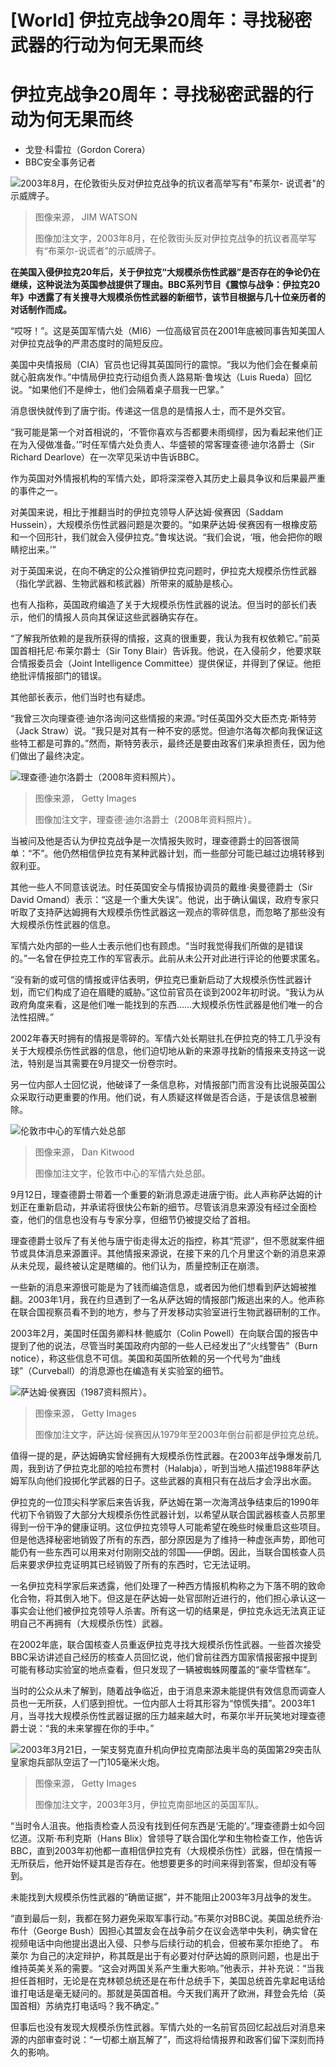 # [World] 伊拉克战争20周年：寻找秘密武器的行动为何无果而终

#  伊拉克战争20周年：寻找秘密武器的行动为何无果而终

  * 戈登·科雷拉（Gordon Corera） 
  * BBC安全事务记者 


![2003年8月，在伦敦街头反对伊拉克战争的抗议者高举写有"布莱尔- 说谎者"的示威牌子。](_128977313_1f12632b-a009-4983-ae1b-47f0efac873d.jpg)

> 图像来源，  JIM WATSON
>
> 图像加注文字，2003年8月，在伦敦街头反对伊拉克战争的抗议者高举写有“布莱尔-说谎者”的示威牌子。

**在美国入侵伊拉克20年后，关于伊拉克“大规模杀伤性武器”是否存在的争论仍在继续，这种说法为英国参战提供了理由。BBC系列节目《震惊与战争：伊拉克20年》中透露了有关搜寻大规模杀伤性武器的新细节，该节目根据与几十位亲历者的对话制作而成。**

“哎呀！”。这是英国军情六处（MI6）一位高级官员在2001年底被同事告知美国人对伊拉克战争的严肃态度时的简短反应。

美国中央情报局（CIA）官员也记得其英国同行的震惊。“我以为他们会在餐桌前就心脏病发作。”中情局伊拉克行动组负责人路易斯·鲁埃达（Luis Rueda）回忆说。“如果他们不是绅士，他们会隔着桌子扇我一巴掌。”

消息很快就传到了唐宁街。传递这一信息的是情报人士，而不是外交官。

“我可能是第一个对首相说的，‘不管你喜欢与否都要未雨绸缪，因为看起来他们正在为入侵做准备。’”时任军情六处负责人、华盛顿的常客理查德·迪尔洛爵士（Sir Richard Dearlove）在一次罕见采访中告诉BBC。

作为英国对外情报机构的军情六处，即将深深卷入其历史上最具争议和后果最严重的事件之一。

对美国来说，相比于推翻当时的伊拉克领导人萨达姆·侯赛因（Saddam Hussein），大规模杀伤性武器问题是次要的。“如果萨达姆·侯赛因有一根橡皮筋和一个回形针，我们就会入侵伊拉克。”鲁埃达说。“我们会说，‘哦，他会把你的眼睛挖出来。’”

对于英国来说，在向不确定的公众推销伊拉克问题时，伊拉克大规模杀伤性武器（指化学武器、生物武器和核武器）所带来的威胁是核心。

也有人指称，英国政府编造了关于大规模杀伤性武器的说法。但当时的部长们表示，他们的情报人员向其保证这些武器确实存在。

“了解我所依赖的是我所获得的情报，这真的很重要，我认为我有权依赖它。”前英国首相托尼·布莱尔爵士（Sir Tony Blair）告诉我。他说，在入侵前夕，他要求联合情报委员会（Joint Intelligence Committee）提供保证，并得到了保证。他拒绝批评情报部门的错误。

其他部长表示，他们当时也有疑虑。

“我曾三次向理查德·迪尔洛询问这些情报的来源。”时任英国外交大臣杰克·斯特劳（Jack Straw）说。“我只是对其有一种不安的感觉。但迪尔洛每次都向我保证这些特工都是可靠的。”然而，斯特劳表示，最终还是要由政客们来承担责任，因为他们做出了最终决定。

![理查德·迪尔洛爵士（2008年资料照片）。](_128947227_dearlove.jpg)

> 图像来源，  Getty Images
>
> 图像加注文字，理查德·迪尔洛爵士（2008年资料照片）。

当被问及他是否认为伊拉克战争是一次情报失败时，理查德爵士的回答很简单：“不”。他仍然相信伊拉克有某种武器计划，而一些部分可能已越过边境转移到叙利亚。

其他一些人不同意该说法。时任英国安全与情报协调员的戴维·奥曼德爵士（Sir David Omand）表示：“这是一个重大失误”。他说，出于确认偏误，政府专家只听取了支持萨达姆拥有大规模杀伤性武器这一观点的零碎信息，而忽略了那些没有大规模杀伤性武器的信息。

军情六处内部的一些人士表示他们也有顾虑。“当时我觉得我们所做的是错误的。”一名曾在伊拉克工作的军官表示。此前从未公开对此进行评论的他要求匿名。

“没有新的或可信的情报或评估表明，伊拉克已重新启动了大规模杀伤性武器计划，而它们构成了迫在眉睫的威胁。”这位前官员在谈到2002年初时说。“我认为从政府角度来看，这是他们唯一能找到的东西……大规模杀伤性武器是他们唯一的合法性招牌。”

2002年春天时拥有的情报是零碎的。军情六处长期驻扎在伊拉克的特工几乎没有关于大规模杀伤性武器的信息，他们迫切地从新的来源寻找新的情报来支持这一说法，特别是当其需要在9月提交一份卷宗时。

另一位内部人士回忆说，他破译了一条信息称，对情报部门而言没有比说服英国公众采取行动更重要的作用。他们说，有人质疑这样做是否合适，于是该信息被删除。

![伦敦市中心的军情六处总部](_128947228_mi6.jpg)

> 图像来源，  Dan Kitwood
>
> 图像加注文字，伦敦市中心的军情六处总部。

9月12日，理查德爵士带着一个重要的新消息源走进唐宁街。此人声称萨达姆的计划正在重新启动，并承诺将很快公布新的细节。尽管该消息来源没有经过全面检查，他们的信息也没有与专家分享，但细节仍被提交给了首相。

理查德爵士驳斥了有关他与唐宁街走得太近的指控，称其“荒谬”，但不愿就案件细节或具体消息来源置评。其他情报来源说，在接下来的几个月里这个新的消息来源从未兑现，最终被认定是瞎编的。他们认为，质量控制正在崩溃。

一些新的消息来源很可能是为了钱而编造信息，或者因为他们想看到萨达姆被推翻。2003年1月，我在约旦遇到了一名从萨达姆的情报部门叛逃出来的人。他声称在联合国视察员看不到的地方，参与了开发移动实验室进行生物武器研制的工作。

2003年2月，美国时任国务卿科林·鲍威尔（Colin Powell）在向联合国的报告中提到了他的说法，尽管当时美国政府内部的一些人已经发出了“火线警告”（Burn notice），称这些信息不可信。美国和英国所依赖的另一个代号为“曲线球”（Curveball）的消息源也在编造有关实验室的细节。

![萨达姆·侯赛因（1987资料照片）。](_128947229_saddam.jpg)

> 图像来源，  Getty Images
>
> 图像加注文字，萨达姆·侯赛因从1979年至2003年倒台前都是伊拉克总统。

值得一提的是，萨达姆确实曾经拥有大规模杀伤性武器。在2003年战争爆发前几周，我到访了伊拉克北部的哈拉布贾村（Halabja），听到当地人描述1988年萨达姆军队向他们投掷化学武器的日子。这些武器的真相只有在战后才会浮出水面。

伊拉克的一位顶尖科学家后来告诉我，萨达姆在第一次海湾战争结束后的1990年代初下令销毁了大部分大规模杀伤性武器计划，以希望从联合国武器核查人员那里得到一份干净的健康证明。这位伊拉克领导人可能希望在晚些时候重启这些项目。但是他选择秘密地销毁了所有的东西，部分原因是为了维持一种虚张声势，即他可能仍有一些东西可以用来对付刚刚交战的邻国——伊朗。因此，当联合国核查人员后来要求伊拉克证明其已经销毁了所有的东西时，它无法证明。

一名伊拉克科学家后来透露，他们处理了一种西方情报机构称之为下落不明的致命化合物，将其倒入地下。但这是在萨达姆一处官邸附近进行的，他们担心承认这一事实会让他们被伊拉克领导人杀害。所有这一切的结果是，伊拉克永远无法真正证明自己不再拥有（大规模杀伤性）武器。

在2002年底，联合国核查人员重返伊拉克寻找大规模杀伤性武器。一些首次接受BBC采访讲述自己经历的核查人员回忆说，他们曾前往西方国家情报密报中提到可能有移动实验室的地点查看，但只发现了一辆被蜘蛛网覆盖的“豪华雪糕车”。

当时的公众从未了解到，随着战争临近，由于消息来源未能提供有效信息而调查人员也一无所获，人们感到担忧。一位内部人士将其形容为“惊慌失措”。2003年1月，当寻找大规模杀伤性武器证据的压力越来越大时，布莱尔半开玩笑地对理查德爵士说：“我的未来掌握在你的手中。”

![2003年3月21日，一架支努克直升机向伊拉克南部法奥半岛的英国第29突击队皇家炮兵部队空运了一门105毫米火炮。](_128947235_uktroopsiraq.jpg)

> 图像来源，  Getty Images
>
> 图像加注文字，2003年3月，伊拉克南部地区的英国军队。

“当时令人沮丧。他指责检查人员没有找到任何东西是‘无能的’。”理查德爵士如今回忆道。汉斯·布利克斯（Hans Blix）曾领导了联合国化学和生物检查工作，他告诉BBC，直到2003年初他都一直相信伊拉克有（大规模杀伤性）武器，但在情报一无所获后，他开始怀疑其是否存在。他想要更多的时间来得到答案，但却没有等到。

未能找到大规模杀伤性武器的“确凿证据”，并不能阻止2003年3月战争的发生。

“直到最后一刻，我都在努力避免采取军事行动。”布莱尔对BBC说。美国总统乔治·布什（George Bush）因担心其盟友会在战争前夕在议会选举中失利，确实曾在视频电话中向他提出退出入侵、只参与后续行动的机会，但被布莱尔拒绝了。
 布莱尔  为自己的决定辩护，称其既是出于有必要对付萨达姆的原则问题，也是出于维持英美关系的需要。“这会对两国关系产生重大影响。”他表示，并补充说：“当我担任首相时，无论是在克林顿总统还是在布什总统手下，美国总统首先拿起电话给谁打电话是毫无疑问的。那就是英国首相。今天我们离开了欧洲，拜登会先给（英国首相）苏纳克打电话吗？我不确定。”

但事后也没有发现大规模杀伤性武器。军情六处的一名前官员回忆起战后对消息来源的内部审查时说：“一切都土崩瓦解了”，而这将给情报界和政客们留下深刻而持久的影响。


